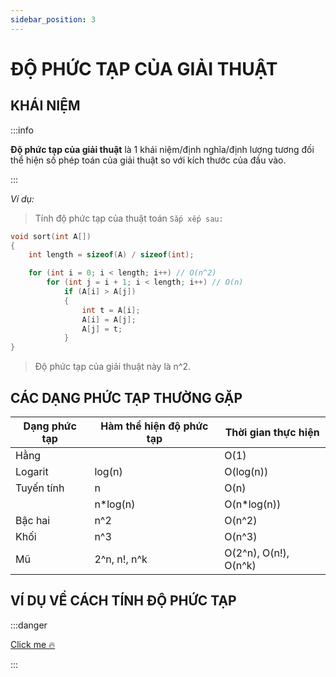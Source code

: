 ```yaml
---
sidebar_position: 3
---
```


# ĐỘ PHỨC TẠP CỦA GIẢI THUẬT

## KHÁI NIỆM

:::info

**Độ phức tạp của giải thuật** là 1 khái niệm/định nghĩa/định lượng tương đối thể hiện số phép toán của giải thuật so với kích thước của đầu vào.

:::

_Ví dụ:_

> Tính độ phức tạp của thuật toán `Sắp xếp sau:`

```c
void sort(int A[])
{
    int length = sizeof(A) / sizeof(int);

    for (int i = 0; i < length; i++) // O(n^2)
        for (int j = i + 1; i < length; i++) // O(n)
            if (A[i] > A[j])
            {
                int t = A[i];
                A[i] = A[j];
                A[j] = t;
            }
}
```

> Độ phức tạp của giải thuật này là n^2.

## CÁC DẠNG PHỨC TẠP THƯỜNG GẶP

| Dạng phức tạp | Hàm thể hiện độ phức tạp | Thời gian thực hiện   |
| ------------- | ------------------------ | --------------------- |
| Hằng          |                          | O(1)                  |
| Logarit       | log(n)                   | O(log(n))             |
| Tuyến tính    | n                        | O(n)                  |
|               | n\*log(n)                | O(n\*log(n))          |
| Bậc hai       | n^2                      | O(n^2)                |
| Khối          | n^3                      | O(n^3)                |
| Mũ            | 2^n, n!, n^k             | O(2^n), O(n!), O(n^k) |

## VÍ DỤ VỀ CÁCH TÍNH ĐỘ PHỨC TẠP

:::danger

[Click me 🔥](/pdf/vidu.pdf)

:::
